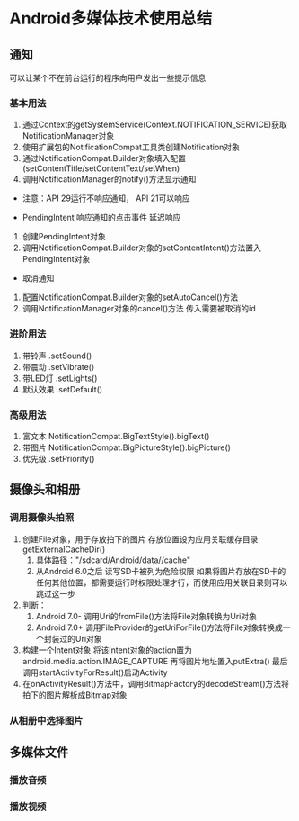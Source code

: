 # Android多媒体技术使用总结

## 通知
可以让某个不在前台运行的程序向用户发出一些提示信息
### 基本用法
1. 通过Context的getSystemService(Context.NOTIFICATION_SERVICE)获取NotificationManager对象
2. 使用扩展包的NotificationCompat工具类创建Notification对象
3. 通过NotificationCompat.Builder对象填入配置(setContentTitle/setContentText/setWhen)
4. 调用NotificationManager的notify()方法显示通知
- 注意：API 29运行不响应通知， API 21可以响应

- PendingIntent 响应通知的点击事件 延迟响应
1. 创建PendingIntent对象 
2. 调用NotificationCompat.Builder对象的setContentIntent()方法置入PendingIntent对象 

- 取消通知
1. 配置NotificationCompat.Builder对象的setAutoCancel()方法
2. 调用NotificationManager对象的cancel()方法 传入需要被取消的id

### 进阶用法 
1. 带铃声 .setSound()
2. 带震动 .setVibrate()
3. 带LED灯 .setLights()
4. 默认效果 .setDefault()

### 高级用法
1. 富文本 NotificationCompat.BigTextStyle().bigText()
2. 带图片 NotificationCompat.BigPictureStyle().bigPicture()
3. 优先级 .setPriority()

## 摄像头和相册
### 调用摄像头拍照
1. 创建File对象，用于存放拍下的图片 存放位置设为应用关联缓存目录getExternalCacheDir() 
   1. 具体路径："/sdcard/Android/data/<package name>/cache"
   2. 从Android 6.0之后 读写SD卡被列为危险权限 如果将图片存放在SD卡的任何其他位置，都需要运行时权限处理才行，而使用应用关联目录则可以跳过这一步
2. 判断：
   1. Android 7.0- 调用Uri的fromFile()方法将File对象转换为Uri对象
   2. Android 7.0+ 调用FileProvider的getUriForFile()方法将File对象转换成一个封装过的Uri对象
3. 构建一个Intent对象 将该Intent对象的action置为android.media.action.IMAGE_CAPTURE 再将图片地址置入putExtra() 最后调用startActivityForResult()启动Activity
4. 在onActivityResult()方法中，调用BitmapFactory的decodeStream()方法将拍下的图片解析成Bitmap对象

### 从相册中选择图片

## 多媒体文件


### 播放音频


### 播放视频